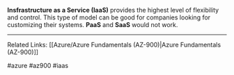 **Insfrastructure as a Service (IaaS)** provides the highest level of flexibility and control. This type of model can be good for companies looking for customizing their systems. **PaaS** and **SaaS** would not work.

---

Related Links:
[[Azure/Azure Fundamentals (AZ-900)|Azure Fundamentals (AZ-900)]]

#azure #az900 #iaas 